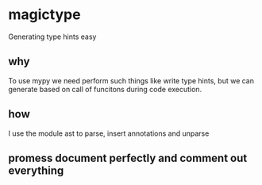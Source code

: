 # magictype
Generating type hints easy

## why
To use mypy we need  perform such things like write type hints, but we can generate based on call of funcitons during code execution.

## how
I use the module ast to parse, insert annotations and unparse

## promess document perfectly and comment out everything